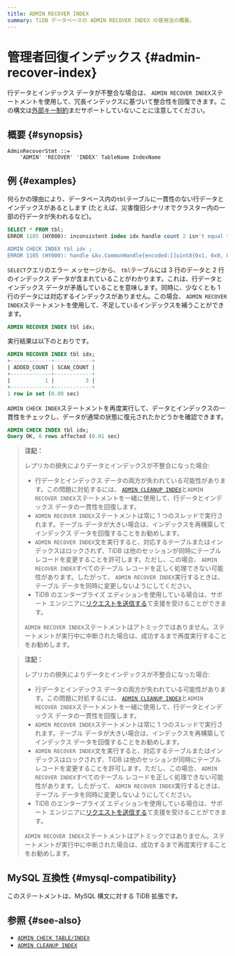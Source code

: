 ```yaml
---
title: ADMIN RECOVER INDEX
summary: TiDB データベースの ADMIN RECOVER INDEX の使用法の概要。
---
```


# 管理者回復インデックス {#admin-recover-index}

行データとインデックス データが不整合な場合は、 `ADMIN RECOVER INDEX`ステートメントを使用して、冗長インデックスに基づいて整合性を回復できます。この構文は[外部キー制約](/foreign-key.md)まだサポートしていないことに注意してください。

## 概要 {#synopsis}

```ebnf+diagram
AdminRecoverStmt ::=
    'ADMIN' 'RECOVER' 'INDEX' TableName IndexName
```

## 例 {#examples}

何らかの理由により、データベース内の`tbl`テーブルに一貫性のない行データとインデックスがあるとします (たとえば、災害復旧シナリオでクラスター内の一部の行データが失われるなど)。

```sql
SELECT * FROM tbl;
ERROR 1105 (HY000): inconsistent index idx handle count 2 isn't equal to value count 3

ADMIN CHECK INDEX tbl idx ;
ERROR 1105 (HY000): handle &kv.CommonHandle{encoded:[]uint8{0x1, 0x0, 0x0, 0x0, 0x0, 0x0, 0x0, 0x0, 0x0, 0xf8}, colEndOffsets:[]uint16{0xa}}, index:types.Datum{k:0x5, decimal:0x0, length:0x0, i:0, collation:"utf8mb4_bin", b:[]uint8{0x0}, x:interface {}(nil)} != record:<nil>
```

`SELECT`クエリのエラー メッセージから、 `tbl`テーブルには 3 行のデータと 2 行のインデックス データが含まれていることがわかります。これは、行データとインデックス データが矛盾していることを意味します。同時に、少なくとも 1 行のデータには対応するインデックスがありません。この場合、 `ADMIN RECOVER INDEX`ステートメントを使用して、不足しているインデックスを補うことができます。

```sql
ADMIN RECOVER INDEX tbl idx;
```

実行結果は以下のとおりです。

```sql
ADMIN RECOVER INDEX tbl idx;
+-------------+------------+
| ADDED_COUNT | SCAN_COUNT |
+-------------+------------+
|           1 |          3 |
+-------------+------------+
1 row in set (0.00 sec)
```

`ADMIN CHECK INDEX`ステートメントを再度実行して、データとインデックスの一貫性をチェックし、データが通常の状態に復元されたかどうかを確認できます。

```sql
ADMIN CHECK INDEX tbl idx;
Query OK, 0 rows affected (0.01 sec)
```

<CustomContent platform="tidb">

> **注記：**
>
> レプリカの損失によりデータとインデックスが不整合になった場合:
>
> -   行データとインデックス データの両方が失われている可能性があります。この問題に対処するには、 [`ADMIN CLEANUP INDEX`](/sql-statements/sql-statement-admin-cleanup.md)と`ADMIN RECOVER INDEX`ステートメントを一緒に使用して、行データとインデックス データの一貫性を回復します。
> -   `ADMIN RECOVER INDEX`ステートメントは常に 1 つのスレッドで実行されます。テーブル データが大きい場合は、インデックスを再構築してインデックス データを回復することをお勧めします。
> -   `ADMIN RECOVER INDEX`文を実行すると、対応するテーブルまたはインデックスはロックされず、TiDB は他のセッションが同時にテーブル レコードを変更することを許可します。ただし、この場合、 `ADMIN RECOVER INDEX`すべてのテーブル レコードを正しく処理できない可能性があります。したがって、 `ADMIN RECOVER INDEX`実行するときは、テーブル データを同時に変更しないようにしてください。
> -   TiDB のエンタープライズ エディションを使用している場合は、サポート エンジニアに[リクエストを送信する](/support.md)て支援を受けることができます。
>
> `ADMIN RECOVER INDEX`ステートメントはアトミックではありません。ステートメントが実行中に中断された場合は、成功するまで再度実行することをお勧めします。

</CustomContent>

<CustomContent platform="tidb-cloud">

> **注記：**
>
> レプリカの損失によりデータとインデックスが不整合になった場合:
>
> -   行データとインデックス データの両方が失われている可能性があります。この問題に対処するには、 [`ADMIN CLEANUP INDEX`](/sql-statements/sql-statement-admin-cleanup.md)と`ADMIN RECOVER INDEX`ステートメントを一緒に使用して、行データとインデックス データの一貫性を回復します。
> -   `ADMIN RECOVER INDEX`ステートメントは常に 1 つのスレッドで実行されます。テーブル データが大きい場合は、インデックスを再構築してインデックス データを回復することをお勧めします。
> -   `ADMIN RECOVER INDEX`文を実行すると、対応するテーブルまたはインデックスはロックされず、TiDB は他のセッションが同時にテーブル レコードを変更することを許可します。ただし、この場合、 `ADMIN RECOVER INDEX`すべてのテーブル レコードを正しく処理できない可能性があります。したがって、 `ADMIN RECOVER INDEX`実行するときは、テーブル データを同時に変更しないようにしてください。
> -   TiDB のエンタープライズ エディションを使用している場合は、サポート エンジニアに[リクエストを送信する](https://tidb.support.pingcap.com/)て支援を受けることができます。
>
> `ADMIN RECOVER INDEX`ステートメントはアトミックではありません。ステートメントが実行中に中断された場合は、成功するまで再度実行することをお勧めします。

</CustomContent>

## MySQL 互換性 {#mysql-compatibility}

このステートメントは、MySQL 構文に対する TiDB 拡張です。

## 参照 {#see-also}

-   [`ADMIN CHECK TABLE/INDEX`](/sql-statements/sql-statement-admin-check-table-index.md)
-   [`ADMIN CLEANUP INDEX`](/sql-statements/sql-statement-admin-cleanup.md)
